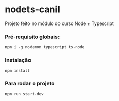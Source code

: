 # nodets-canil
Projeto feito no módulo do curso Node + Typescript

### Pré-requisito globais:
`npm i -g nodemon typescript ts-node`

### Instalação
`npm install`

### Para rodar o projeto
`npm run start-dev`